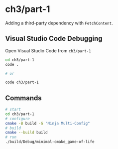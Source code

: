 # ch3/part-1

Adding a third-party dependency with `FetchContent`.

## Visual Studio Code Debugging

Open Visual Studio Code from `ch3/part-1`

```bash
cd ch3/part-1
code .

# or

code ch3/part-1
```

## Commands

```bash
# start
cd ch3/part-1
# configure
cmake -B build -G "Ninja Multi-Config"
# build
cmake --build build
# run
./build/Debug/minimal-cmake_game-of-life
```
